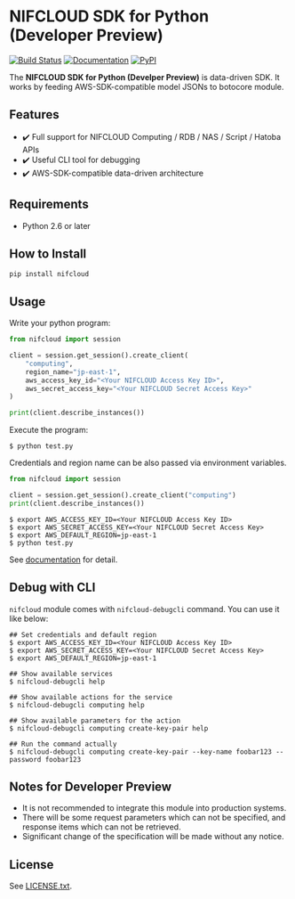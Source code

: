 # NIFCLOUD SDK for Python (Developer Preview)

[![Build Status](https://travis-ci.org/nifcloud/nifcloud-sdk-python.svg?branch=master)](https://travis-ci.org/nifcloud/nifcloud-sdk-python)
[![Documentation](https://readthedocs.org/projects/nifcloud-sdk-python/badge)](https://nifcloud-sdk-python.readthedocs.io/en/latest/)
[![PyPI](https://badge.fury.io/py/nifcloud.svg)](https://pypi.python.org/pypi/nifcloud)

The **NIFCLOUD SDK for Python (Develper Preview)** is data-driven SDK.
It works by feeding AWS-SDK-compatible model JSONs to botocore module.

## Features

* :heavy_check_mark: Full support for NIFCLOUD Computing / RDB / NAS / Script / Hatoba APIs
* :heavy_check_mark: Useful CLI tool for debugging
* :heavy_check_mark: AWS-SDK-compatible data-driven architecture

## Requirements

* Python 2.6 or later

## How to Install

```
pip install nifcloud
```

## Usage

Write your python program:

```python
from nifcloud import session

client = session.get_session().create_client(
    "computing",
    region_name="jp-east-1",
    aws_access_key_id="<Your NIFCLOUD Access Key ID>",
    aws_secret_access_key="<Your NIFCLOUD Secret Access Key>"
)

print(client.describe_instances())
```

Execute the program:

```
$ python test.py
```

Credentials and region name can be also passed via environment variables.

```python
from nifcloud import session

client = session.get_session().create_client("computing")
print(client.describe_instances())
```

```
$ export AWS_ACCESS_KEY_ID=<Your NIFCLOUD Access Key ID>
$ export AWS_SECRET_ACCESS_KEY=<Your NIFCLOUD Secret Access Key>
$ export AWS_DEFAULT_REGION=jp-east-1
$ python test.py
```

See [documentation](https://nifcloud-sdk-python.readthedocs.io/en/latest/) for detail.

## Debug with CLI

`nifcloud` module comes with `nifcloud-debugcli` command. You can use it like below:

```
## Set credentials and default region
$ export AWS_ACCESS_KEY_ID=<Your NIFCLOUD Access Key ID>
$ export AWS_SECRET_ACCESS_KEY=<Your NIFCLOUD Secret Access Key>
$ export AWS_DEFAULT_REGION=jp-east-1

## Show available services
$ nifcloud-debugcli help

## Show available actions for the service
$ nifcloud-debugcli computing help

## Show available parameters for the action
$ nifcloud-debugcli computing create-key-pair help

## Run the command actually
$ nifcloud-debugcli computing create-key-pair --key-name foobar123 --password foobar123 
```

## Notes for Developer Preview

* It is not recommended to integrate this module into production systems.
* There will be some request parameters which can not be specified, and response items which can not be retrieved.
* Significant change of the specification will be made without any notice.

## License

See [LICENSE.txt](LICENSE.txt).
